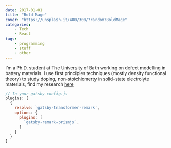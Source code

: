 ```yaml
---
date: 2017-01-01
title: "Bold Mage"
cover: "https://unsplash.it/400/300/?random?BoldMage"
categories:
    - Tech
    - React
tags:
    - programming
    - stuff
    - other
---
```


I’m a Ph.D. student at The University of Bath working on defect modelling in battery materials. I use first principles techniques (mostly density functional theory) to study doping, non-stoichiomerty in solid-state electrolyte materials, find my research [here]()  

```javascript
// In your gatsby-config.js
plugins: [
  {
    resolve: `gatsby-transformer-remark`,
    options: {
      plugins: [
        `gatsby-remark-prismjs`,
      ]
    }
  }
]
```
